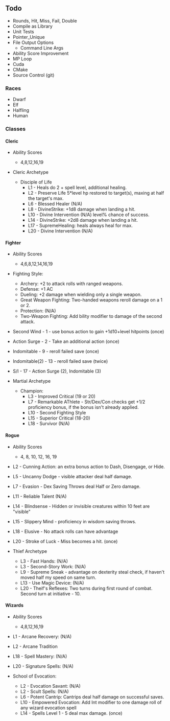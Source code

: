 
## Todo 
* Rounds, Hit, Miss, Fail, Double
* Compile as Library
* Unit Tests
* Pointer_Unique
* File Output Options
  * Command Line Args
* Ability Score Improvement
* MP Loop
* Cuda
* CMake
* Source Control (git)

### Races
* Dwarf
* Elf
* Halfling
* Human

### Classes
#### Cleric
  * Ability Scores
    * 4,8,12,16,19

  * Cleric Archetype
    * Disciple of Life
      * L1 - Heals do 2 + spell level, additional healing.
      * L2 - Preserve Life 5*level hp restored to target(s), maxing at half the target's max.
      * L6 - Blessed Healer (N/A)
      * L8 - DivineStrike:  +1d8 damage when landing a hit.
      * L10 - Divine Intervention (N/A) level% chance of success.
      * L14 - DivineStrike: +2d8 damage when landing a hit.
      * L17 - SupremeHealing: heals always heal for max.
      * L20 - Divine Intervention (N/A)

#### Fighter
  * Ability Scores
    * 4,6,8,12,14,16,19
  * Fighting Style:
    * Archery: +2 to attack rolls with ranged weapons.
    * Defense: +1 AC
    * Dueling: +2 damage when wielding only a single weapon.
    * Great Weapon Fighting: Two-handed weapons reroll damage on a 1 or 2.
    * Protection: (N/A)
    * Two-Weapon Fighting: Add bility modifier to damage of the second attack.

  * Second Wind - 1 - use bonus action to gain +1d10+level hitpoints (once)
  * Action Surge - 2 - Take an additional action (once)
  * Indomitable - 9 - reroll failed save (once)
  * Indomitable(2) - 13 - reroll failed save (twice)
  * S/I - 17 - Action Surge (2), Indomitable (3)

  * Martial Archetype
    * Champion:
      * L3 - Improved Critical (19 or 20)
      * L7 - Remarkable AThlete - Str/Dex/Con checks get +1/2 proficiency bonus, if the bonus isn't already applied.
      * L10 - Second Fighting Style
      * L15 - Superior Critical (18-20)
      * L18 - Survivor (N/A)

#### Rogue
  * Ability Scores
    * 4, 8, 10, 12, 16, 19
  * L2 - Cunning Action: an extra bonus action to Dash, Disengage, or Hide.
  * L5 - Uncanny  Dodge - visible attacker deal half damage.
  * L7 - Evasion - Dex Saving Throws deal Half or Zero damage.
  * L11 - Reliable Talent (N/A)
  * L14 - Blindsense - Hidden or invisible creatures within 10 feet are "visible"
  * L15 - Slippery Mind - proficiency in wisdom saving throws.
  * L18 - Elusive - No attack rolls can have advantage
  * L20 - Stroke of Luck - Miss becomes a hit. (once)

  * Thief Archetype
    * L3 - Fast Hands: (N/A)
    * L3 - Second-Story Work: (N/A)
    * L9 - Supreme Sneak - advantage on dexterity steal check, if haven't moved half my speed on same turn.
    * L13 - Use Magic Device: (N/A)
    * L20 - Theif's Reflexes: Two turns during first round of combat. Second turn at initiative - 10.

#### Wizards
  * Ability Scores
    * 4,8,12,16,19
  * L1 - Arcane Recovery: (N/A)
  * L2 - Arcane Tradition
  * L18 - Spell Mastery: (N/A)
  * L20 - Signature Spells: (N/A)
		
  * School of Evocation:
    * L2 - Evocation Savant: (N/A)
    * L2 - Scult Spells: (N/A)
    * L6 - Potent Cantrip: Cantrips deal half damage on successful saves.
    * L10 - Empowered Evocation: Add Int modifier to one damage roll of any wizard evocation spell
    * L14 - Spells Level 1 - 5 deal max damage. (once)